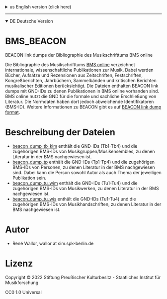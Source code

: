 <details>

<summary>us English version (click here)</summary>

# BMS_BEACON

BEACON link dumps of Bibliographie des Musikschrifttums BMS online

The Bibliography of Music Literature [BMS online](https://www.musikbibliographie.de/LNG=EN/) lists international, scholarly publications on music. Books, essays and reviews from journals, festschrifts, proceedings, yearbooks, anthologies and critical reports of musical editions are considered. The files contain BEACON link dumps with GND IDs for which publications are available in BMS online. BMS online uses the GND for the formal and subject indexing of literature. However, the authority files there have different identifiers (BMS-ID).
For more information about BEACON please visit [BEACON link dump format](https://gbv.github.io/beaconspec/beacon.html).

# Files description

* [beacon_dump_tb_kim](https://www.github.com/musikforschung/BMS_Beacon/blob/main/dmp/beacon_dump_tb_kim.txt) contains the GND-IDs (Tb1-Tb4) and the corresponding BMS-IDs of music groups/ensembles for which literature is indexed in the BMS.
* [beacon_dump_tp](https://www.github.com/musikforschung/BMS_Beacon/blob/main/dmp/beacon_dump_tp.txt) contains the GND-IDs (Tp1-Tp4) and the corresponding BMS-IDs of persons for whom literature is indexed in the BMS. The person can be both author and subject of the respective publication.
* [beacon_dump_tu_wim](https://www.github.com/musikforschung/BMS_Beacon/blob/main/dmp/beacon_dump_tu_wim.txt) contains the GND-IDs (Tu1-Tu4) and the corresponding BMS-IDs of musical works for which literature is indexed in the BMS.
* [beacon_dump_tu_wis](https://www.github.com/musikforschung/BMS_Beacon/blob/main/dmp/beacon_dump_tu_wis.txt) contains the GND-IDs (Tu1-Tu4) and the corresponding BMS-IDs of music manuscripts for which literature is indexed in the BMS.

# Author

* René Wallor, wallor at sim.spk-berlin.de

# Licence

Copyright © 2022 Stiftung Preußischer Kulturbesitz - Staatliches Institut für Musikforschung

CC0 1.0 Universal

</details>

---

<details open>

<summary>DE Deutsche Version</summary>

# BMS_BEACON

BEACON link dumps der Bibliographie des Musikschrifttums BMS online

Die Bibliographie des Musikschrifttums [BMS online](https://www.musikbibliographie.de/) verzeichnet internationale, wissenschaftliche Publikationen zur Musik. Dabei werden Bücher, Aufsätze und Rezensionen aus Zeitschriften, Festschriften, Kongreßberichten, Jahrbüchern, Sammelbänden und kritischen Berichten musikalischer Editionen berücksichtigt. Die Dateien enthalten BEACON link dumps mit GND-IDs zu denen Publikationen in BMS online vorhanden sind. BMS online nutzt die GND für die formale und sachliche Erschließung von Literatur. Die Normdaten haben dort jedoch abweichende Identifikatoren (BMS-ID).
Weitere Informationen zu BEACON gibt es auf [BEACON link dump format](https://gbv.github.io/beaconspec/beacon.html).

# Beschreibung der Dateien

* [beacon_dump_tb_kim](https://www.github.com/musikforschung/BMS_Beacon/blob/main/dmp/beacon_dump_tb_kim.txt) enthält die GND-IDs (Tb1-Tb4) und die zugehörigen BMS-IDs von Musikgruppen/Musikensembles, zu denen Literatur in der BMS nachgewiesen ist.
* [beacon_dump_tp](https://www.github.com/musikforschung/BMS_Beacon/blob/main/dmp/beacon_dump_tp.txt) enthält die GND-IDs (Tp1-Tp4) und die zugehörigen BMS-IDs von Personen, zu denen Literatur in der BMS nachgewiesen sind. Dabei kann die Person sowohl Autor als auch Thema der jeweiligen Publikation sein.
* [beacon_dump_tu_wim](https://www.github.com/musikforschung/BMS_Beacon/blob/main/dmp/beacon_dump_tu_wim.txt) enthält die GND-IDs (Tu1-Tu4) und die zugehörigen BMS-IDs von Musikwerken, zu denen Literatur in der BMS nachgewiesen ist.
* [beacon_dump_tu_wis](https://www.github.com/musikforschung/BMS_Beacon/blob/main/dmp/beacon_dump_tu_wis.txt) enthält die GND-IDs (Tu1-Tu4) und die zugehörigen BMS-IDs von Musikhandschriften, zu denen Literatur in der BMS nachgewiesen ist.

# Autor

* René Wallor, wallor at sim.spk-berlin.de

# Lizenz

Copyright © 2022 Stiftung Preußischer Kulturbesitz - Staatliches Institut für Musikforschung

CC0 1.0 Universal

</details>	
